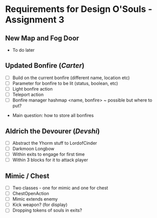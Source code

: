 # Requirements for Design O'Souls - Assignment 3

## New Map and Fog Door
* To do later

## Updated Bonfire (*Carter*)
- [ ] Build on the current bonfire (different name, location etc)
- [ ] Parameter for bonfire to be lit (status, boolean, etc)
- [ ] Light bonfire action
- [ ] Teleport action
- [ ] Bonfire manager hashmap <name, bonfire> ~ possible but where to put?
* Main question: how to store all bonfires


## Aldrich the Devourer (*Devshi*)
- [ ] Abstract the Yhorm stuff to LordofCinder
- [ ] Darkmoon Longbow
- [ ] Within exits to engage for first time
- [ ] Within 3 blocks for it to attack player

## Mimic / Chest 
- [ ] Two classes - one for mimic and one for chest
- [ ] ChestOpenAction
- [ ] Mimic extends enemy
- [ ] Kick weapon? (for display)
- [ ] Dropping tokens of souls in exits?
